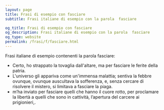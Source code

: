 ```yaml
---
layout: page
title: Frasi di esempio con fasciare 
subtitle: Frasi italiane di esempio con la parola  fasciare

og_title: Frasi di esempio con fasciare 
og_description: Frasi italiane di esempio con la parola  fasciare
og_type: website
permalink: /frasi/f/fasciare.html
---
```


Frasi italiane di esempio contenenti la parola fasciare:


- Certo, ho strappato la tovaglia dall'altare, ma per fasciare le ferite della patria.
- L'universo gli appariva come un'immensa malattia; sentiva la febbre ovunque, ovunque auscultava la sofferenza, e, senza cercare di risolvere il mistero, si limitava a fasciare la piaga.
- m’ha inviato per fasciare quelli che hanno il cuore rotto, per proclamare la libertà a quelli che sono in cattività, l’apertura del carcere ai prigionieri,.
